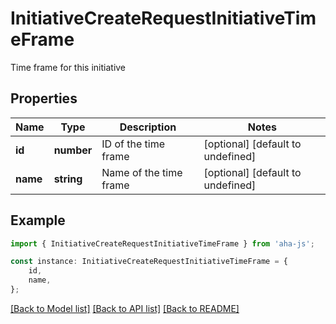 # InitiativeCreateRequestInitiativeTimeFrame

Time frame for this initiative

## Properties

Name | Type | Description | Notes
------------ | ------------- | ------------- | -------------
**id** | **number** | ID of the time frame | [optional] [default to undefined]
**name** | **string** | Name of the time frame | [optional] [default to undefined]

## Example

```typescript
import { InitiativeCreateRequestInitiativeTimeFrame } from 'aha-js';

const instance: InitiativeCreateRequestInitiativeTimeFrame = {
    id,
    name,
};
```

[[Back to Model list]](../README.md#documentation-for-models) [[Back to API list]](../README.md#documentation-for-api-endpoints) [[Back to README]](../README.md)
